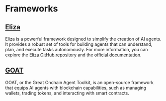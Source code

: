 # Frameworks

## [Eliza](https://github.com/ai16z/eliza/blob/main/README.md)

Eliza is a powerful framework designed to simplify the creation of AI agents. It provides a robust set of tools for building agents that can understand, plan, and execute tasks autonomously. For more information, you can explore the [Eliza GitHub repository](https://github.com/ai16z/eliza) and the [official documentation](https://ai16z.github.io/eliza/docs/intro/).

## [GOAT](https://github.com/goat-sdk/goat/tree/main/typescript/examples)

GOAT, or the Great Onchain Agent Toolkit, is an open-source framework that equips AI agents with blockchain capabilities, such as managing wallets, trading tokens, and interacting with smart contracts.
